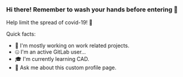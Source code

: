 ### Hi there! Remember to wash your hands before entering 👋

Help limit the spread of covid-19! 🤗

Quick facts:

- 🔭 I'm mostly working on work related projects.
- 🤐 I'm an active GitLab user...
- 🎓 I'm currently learning CAD.
- 💬 Ask me about this custom profile page.

<!--
**niikoo/niikoo** is a ✨ _special_ ✨ repository because its `README.md` (this file) appears on your GitHub profile.

Here are some ideas to get you started:

- 🔭 I’m currently working on ...
- 🌱 I’m currently learning ...
- 👯 I’m looking to collaborate on ...
- 🤔 I’m looking for help with ...
- 💬 Ask me about ...
- 📫 How to reach me: ...
- 😄 Pronouns: ...
- ⚡ Fun fact: ...
-->
